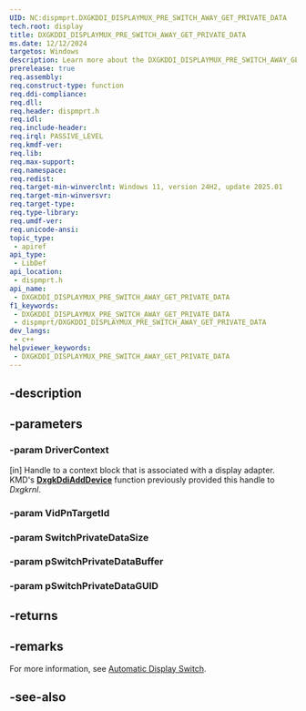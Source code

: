 ```yaml
---
UID: NC:dispmprt.DXGKDDI_DISPLAYMUX_PRE_SWITCH_AWAY_GET_PRIVATE_DATA
tech.root: display
title: DXGKDDI_DISPLAYMUX_PRE_SWITCH_AWAY_GET_PRIVATE_DATA
ms.date: 12/12/2024
targetos: Windows
description: Learn more about the DXGKDDI_DISPLAYMUX_PRE_SWITCH_AWAY_GET_PRIVATE_DATA function.
prerelease: true
req.assembly: 
req.construct-type: function
req.ddi-compliance: 
req.dll: 
req.header: dispmprt.h
req.idl: 
req.include-header: 
req.irql: PASSIVE_LEVEL
req.kmdf-ver: 
req.lib: 
req.max-support: 
req.namespace: 
req.redist: 
req.target-min-winverclnt: Windows 11, version 24H2, update 2025.01
req.target-min-winversvr: 
req.target-type: 
req.type-library: 
req.umdf-ver: 
req.unicode-ansi: 
topic_type:
 - apiref
api_type:
 - LibDef
api_location:
 - dispmprt.h
api_name:
 - DXGKDDI_DISPLAYMUX_PRE_SWITCH_AWAY_GET_PRIVATE_DATA
f1_keywords:
 - DXGKDDI_DISPLAYMUX_PRE_SWITCH_AWAY_GET_PRIVATE_DATA
 - dispmprt/DXGKDDI_DISPLAYMUX_PRE_SWITCH_AWAY_GET_PRIVATE_DATA
dev_langs:
 - c++
helpviewer_keywords:
 - DXGKDDI_DISPLAYMUX_PRE_SWITCH_AWAY_GET_PRIVATE_DATA
---
```


## -description

## -parameters

### -param DriverContext

[in] Handle to a context block that is associated with a display adapter. KMD's [**DxgkDdiAddDevice**](nc-dispmprt-dxgkddi_add_device.md) function previously provided this handle to *Dxgkrnl*.

### -param VidPnTargetId

### -param SwitchPrivateDataSize

### -param pSwitchPrivateDataBuffer

### -param pSwitchPrivateDataGUID

## -returns

## -remarks

For more information, see [Automatic Display Switch](/windows-hardware/drivers/display/automatic-display-switch).

## -see-also


